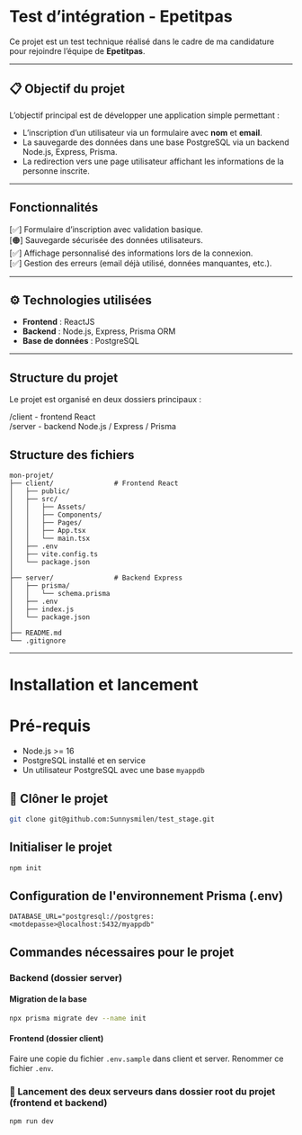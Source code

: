 # Test d’intégration - Epetitpas

Ce projet est un test technique réalisé dans le cadre de ma candidature pour rejoindre l’équipe de **Epetitpas**.

---

## 📋 Objectif du projet

L’objectif principal est de développer une application simple permettant :

- L’inscription d’un utilisateur via un formulaire avec **nom** et **email**.
- La sauvegarde des données dans une base PostgreSQL via un backend Node.js, Express, Prisma.
- La redirection vers une page utilisateur affichant les informations de la personne inscrite.

---

## Fonctionnalités

[✅] Formulaire d’inscription avec validation basique.<br/>
[🟠] Sauvegarde sécurisée des données utilisateurs.<br/>
[✅] Affichage personnalisé des informations lors de la connexion.<br/>
[✅] Gestion des erreurs (email déjà utilisé, données manquantes, etc.).

---

## ⚙️ Technologies utilisées

- **Frontend** : ReactJS
- **Backend** : Node.js, Express, Prisma ORM
- **Base de données** : PostgreSQL

---

## Structure du projet

Le projet est organisé en deux dossiers principaux :

/client - frontend React <br/>
/server - backend Node.js / Express / Prisma

## Structure des fichiers

```
mon-projet/
├── client/               # Frontend React
│   ├── public/
│   ├── src/
│   │   ├── Assets/
│   │   ├── Components/
│   │   ├── Pages/
│   │   ├── App.tsx
│   │   └── main.tsx
│   ├── .env
│   ├── vite.config.ts
│   └── package.json
│
├── server/               # Backend Express
│   ├── prisma/
│   │   └── schema.prisma
│   ├── .env
│   ├── index.js
│   └── package.json
│
├── README.md
└── .gitignore
```

---

# Installation et lancement

# Pré-requis

- Node.js >= 16
- PostgreSQL installé et en service
- Un utilisateur PostgreSQL avec une base `myappdb`

## 📄 Clôner le projet

```bash
git clone git@github.com:Sunnysmilen/test_stage.git
```

## Initialiser le projet

```bash
npm init
```

## Configuration de l'environnement Prisma (.env) 

```env
DATABASE_URL="postgresql://postgres:<motdepasse>@localhost:5432/myappdb"
```

## Commandes nécessaires pour le projet

### Backend (dossier server)

#### Migration de la base

```bash
npx prisma migrate dev --name init
```

#### Frontend (dossier client)

Faire une copie du fichier  `.env.sample` dans client et server.
Renommer ce fichier `.env`.

### 🚀 Lancement des deux serveurs dans dossier root du projet (frontend et backend)

```
npm run dev
```
